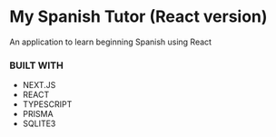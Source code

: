 # My Spanish Tutor (React version)
An application to learn beginning Spanish using React

### BUILT WITH

- NEXT.JS
- REACT
- TYPESCRIPT
- PRISMA
- SQLITE3
